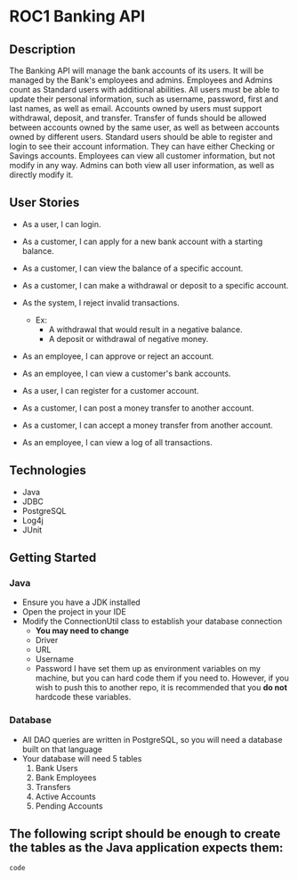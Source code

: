 # ROC1 Banking API

## Description
The Banking API will manage the bank accounts of its users. It will be managed by the Bank's employees and admins. Employees and Admins count as Standard users with additional abilities. All users must be able to update their personal information, such as username, password, first and last names, as well as email. Accounts owned by users must support withdrawal, deposit, and transfer. Transfer of funds should be allowed between accounts owned by the same user, as well as between accounts owned by different users. Standard users should be able to register and login to see their account information. They can have either Checking or Savings accounts. Employees can view all customer information, but not modify in any way. Admins can both view all user information, as well as directly modify it.

## User Stories
* As a user, I can login.

* As a customer, I can apply for a new bank account with a starting balance.

* As a customer, I can view the balance of a specific account.

* As a customer, I can make a withdrawal or deposit to a specific account.

* As the system, I reject invalid transactions.
	* Ex:
		* A withdrawal that would result in a negative balance.
		* A deposit or withdrawal of negative money.

* As an employee, I can approve or reject an account.

* As an employee, I can view a customer's bank accounts.

* As a user, I can register for a customer account.

* As a customer, I can post a money transfer to another account.

* As a customer, I can accept a money transfer from another account.

* As an employee, I can view a log of all transactions.

## Technologies
* Java
* JDBC
* PostgreSQL
* Log4j
* JUnit

## Getting Started
### Java
* Ensure you have a JDK installed
* Open the project in your IDE
* Modify the ConnectionUtil class to establish your database connection
	* **You may need to change**
	* Driver
	* URL
	* Username
	* Password
I have set them up as environment variables on my machine, but you can hard code them if you need to. However, if you wish to push this to another repo, it is recommended that you **do not** hardcode these variables.
### Database
* All DAO queries are written in PostgreSQL, so you will need a database built on that language
* Your database will need 5 tables
	1. Bank Users
	2. Bank Employees
	3. Transfers
	4. Active Accounts
	5. Pending Accounts

The following script should be enough to create the tables as the Java application expects them:
---
`code`
